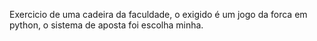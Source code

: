 Exercicio de uma cadeira da faculdade, o exigido é um jogo da forca em python, o sistema de aposta foi escolha minha.
